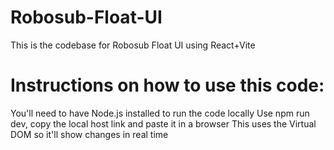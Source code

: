 # Robosub-Float-UI
This is the codebase for Robosub Float UI using React+Vite

#  Instructions on how to use this code:
You'll need to have Node.js installed to run the code locally
Use npm run dev, copy the local host link and paste it in a browser
This uses the Virtual DOM so it'll show changes in real time
